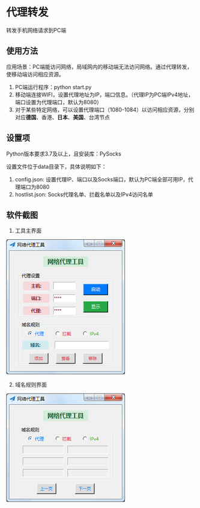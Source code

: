 # 代理转发

转发手机网络请求到PC端

## 使用方法

应用场景：PC端能访问网络，局域网内的移动端无法访问网络。通过代理转发，使移动端访问相应资源。

1. PC端运行程序：python start.py
2. 移动端连接WIFI，设置代理地址为IP，端口信息。（代理IP为PC端IPv4地址，端口设置为代理端口，默认为8080）
3. 对于某些特定网络，可以设置代理端口（1080-1084）以访问相应资源，分别对应**德国**、香港、**日本**、**美国**、台湾节点

## 设置项

Python版本要求3.7及以上，且安装库：PySocks

设置文件位于data目录下，具体说明如下：
1. config.json: 设置代理IP、端口以及Socks端口，默认为PC端全部可用IP，代理端口为8080
2. hostlist.json: Socks代理名单、拦截名单以及IPv4访问名单

## 软件截图

1. 工具主界面

![index](images/Fig.1.png)

2. 域名规则界面

![rule](images/Fig.2.png)
